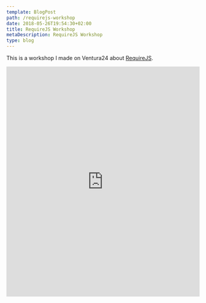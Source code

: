 ```yaml
---
template: BlogPost
path: /requirejs-workshop
date: 2018-05-26T19:54:30+02:00
title: RequireJS Workshop
metaDescription: RequireJS Workshop
type: blog
---
```


This is a workshop I made on Ventura24 about <a href="https://requirejs.org/">RequireJS</a>.

<iframe src="https://drive.google.com/file/d/17Jetv9_HKb60YZWFD8aOkxeOdJwf9_CS/preview" frameborder="0" width="100%" height="600" allowfullscreen="true" mozallowfullscreen="true" webkitallowfullscreen="true"></iframe>